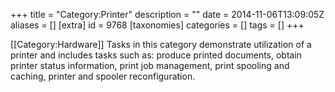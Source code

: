+++
title = "Category:Printer"
description = ""
date = 2014-11-06T13:09:05Z
aliases = []
[extra]
id = 9768
[taxonomies]
categories = []
tags = []
+++

[[Category:Hardware]]
Tasks in this category demonstrate utilization of a printer and includes tasks such as: produce printed documents, obtain printer status information, print job management, print spooling and caching, printer and spooler reconfiguration.
